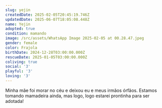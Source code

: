 ```yaml
---
slug: yejin
createdDate: 2025-02-05T20:45:19.746Z
updatedDate: 2025-06-07T18:05:08.448Z
name: Yejin
adopted: true
condition: mamando
image: /src/assets/WhatsApp Image 2025-02-05 at 00.28.47.jpeg
gender: female
color: Frajola
birthDate: 2024-12-28T03:00:00.000Z
rescueDate: 2025-01-05T03:00:00.000Z
coliving: true
social: '3'
playful: '3'
loving: '3'
---
```



Minha mãe foi morar no céu e deixou eu e meus irmãos órfãos. Estamos tomando mamadeira ainda, mas logo, logo estarei prontinha para ser adotada! 
